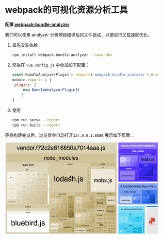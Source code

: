 # webpack的可视化资源分析工具

**配置 [webpack-bundle-analyzer](<https://www.npmjs.com/package/webpack-bundle-analyzer>)**

我们可以使用 analyzer 分析项目编译后的文件组成，以便进行加载速度优化。

1. 首先安装依赖：

   ```bash
   npm install webpack-bundle-analyzer --save-dev
   ```

2. 然后在 `vue.config.js` 中添加如下配置：

   ```javascript
   const BundleAnalyzerPlugin = require('webpack-bundle-analyzer').BundleAnalyzerPlugin;
   module.exports = {
   	plugins: [
   		new BundleAnalyzerPlugin()
       ]
   }
   ```

3. 使用

   ```bash
   npm run serve --report
   npm run build --report
   ```

等待构建完成后，浏览器会自动打开`127.0.0.1:8888` 展示如下页面：

![](../assets/imgs/img-031.gif)